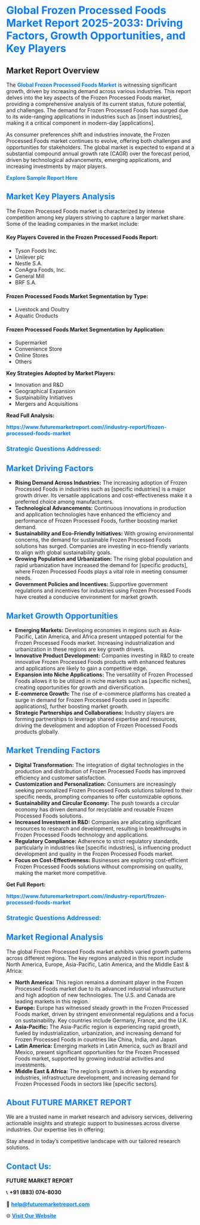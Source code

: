 <h1 style="color: #007BFF;">Global Frozen Processed Foods Market Report 2025-2033: Driving Factors, Growth Opportunities, and Key Players</h1>

<section id="overview">
<h2>Market Report Overview</h2>
<p>The <a href="https://www.futuremarketreport.com//industry-report/frozen-processed-foods-market" style="color: #007BFF; text-decoration: none;"><strong>Global Frozen Processed Foods Market</strong></a> is witnessing significant growth, driven by increasing demand across various industries. This report delves into the key aspects of the Frozen Processed Foods market, providing a comprehensive analysis of its current status, future potential, and challenges. The demand for Frozen Processed Foods has surged due to its wide-ranging applications in industries such as [insert industries], making it a critical component in modern-day [applications].</p>
<p>As consumer preferences shift and industries innovate, the Frozen Processed Foods market continues to evolve, offering both challenges and opportunities for stakeholders. The global market is expected to expand at a substantial compound annual growth rate (CAGR) over the forecast period, driven by technological advancements, emerging applications, and increasing investments by major players.</p>
</section>

<section id="overview">
<p><a href="https://www.futuremarketreport.com//request-sample/reportId=86931" style="color: #007BFF; text-decoration: none;"><strong>Explore Sample Report Here</strong></a></p>
</section>

<section id="key-players">
<h2 style="color: #007BFF;">Market Key Players Analysis</h2>
<p>The Frozen Processed Foods market is characterized by intense competition among key players striving to capture a larger market share. Some of the leading companies in the market include:</p>
<h4>Key Players Covered in the Frozen Processed Foods Report:</h4>
<ul><li>Tyson Foods Inc.</li><li>Unilever plc</li><li>Nestle S.A.</li><li>ConAgra Foods, Inc.</li><li>General Mill</li><li>BRF S.A.</li></ul>
<h4>Frozen Processed Foods Market Segmentation by Type:</h4>
<ul><li>Livestock and Ooultry</li><li>Aquatic Oroducts</li></ul>

<h4>Frozen Processed Foods Market Segmentation by Application:</h4>
<ul><li>Supermarket</li><li>Convenience Store</li><li>Online Stores</li><li>Others</li></ul>
<p><strong>Key Strategies Adopted by Market Players:</strong></p>
<ul>
<li>Innovation and R&D</li>
<li>Geographical Expansion</li>
<li>Sustainability Initiatives</li>
<li>Mergers and Acquisitions</li>
</ul>
</section>

<section>
<p><strong>Read Full Analysis: </strong></p><a href="https://www.futuremarketreport.com//industry-report/frozen-processed-foods-market" style="color: #007BFF; text-decoration: none;"><strong>https://www.futuremarketreport.com//industry-report/frozen-processed-foods-market</strong></a>
<h3 style="color: #007BFF;">Strategic Questions Addressed:</h3>
</section>

<section id="driving-factors">
<h2 style="color: #007BFF;">Market Driving Factors</h2>
<ul>
<li><strong>Rising Demand Across Industries:</strong> The increasing adoption of Frozen Processed Foods in industries such as [specific industries] is a major growth driver. Its versatile applications and cost-effectiveness make it a preferred choice among manufacturers.</li>
<li><strong>Technological Advancements:</strong> Continuous innovations in production and application technologies have enhanced the efficiency and performance of Frozen Processed Foods, further boosting market demand.</li>
<li><strong>Sustainability and Eco-Friendly Initiatives:</strong> With growing environmental concerns, the demand for sustainable Frozen Processed Foods solutions has surged. Companies are investing in eco-friendly variants to align with global sustainability goals.</li>
<li><strong>Growing Population and Urbanization:</strong> The rising global population and rapid urbanization have increased the demand for [specific products], where Frozen Processed Foods plays a vital role in meeting consumer needs.</li>
<li><strong>Government Policies and Incentives:</strong> Supportive government regulations and incentives for industries using Frozen Processed Foods have created a conducive environment for market growth.</li>
</ul>
</section>

<section id="growth-opportunities">
<h2 style="color: #007BFF;">Market Growth Opportunities</h2>
<ul>
<li><strong>Emerging Markets:</strong> Developing economies in regions such as Asia-Pacific, Latin America, and Africa present untapped potential for the Frozen Processed Foods market. Increasing industrialization and urbanization in these regions are key growth drivers.</li>
<li><strong>Innovative Product Development:</strong> Companies investing in R&D to create innovative Frozen Processed Foods products with enhanced features and applications are likely to gain a competitive edge.</li>
<li><strong>Expansion into Niche Applications:</strong> The versatility of Frozen Processed Foods allows it to be utilized in niche markets such as [specific niches], creating opportunities for growth and diversification.</li>
<li><strong>E-commerce Growth:</strong> The rise of e-commerce platforms has created a surge in demand for Frozen Processed Foods used in [specific applications], further boosting market growth.</li>
<li><strong>Strategic Partnerships and Collaborations:</strong> Industry players are forming partnerships to leverage shared expertise and resources, driving the development and adoption of Frozen Processed Foods products globally.</li>
</ul>
</section>

<section id="trending-factors">
<h2 style="color: #007BFF;">Market Trending Factors</h2>
<ul>
<li><strong>Digital Transformation:</strong> The integration of digital technologies in the production and distribution of Frozen Processed Foods has improved efficiency and customer satisfaction.</li>
<li><strong>Customization and Personalization:</strong> Consumers are increasingly seeking personalized Frozen Processed Foods solutions tailored to their specific needs, prompting companies to offer customizable options.</li>
<li><strong>Sustainability and Circular Economy:</strong> The push towards a circular economy has driven demand for recyclable and reusable Frozen Processed Foods solutions.</li>
<li><strong>Increased Investment in R&D:</strong> Companies are allocating significant resources to research and development, resulting in breakthroughs in Frozen Processed Foods technology and applications.</li>
<li><strong>Regulatory Compliance:</strong> Adherence to strict regulatory standards, particularly in industries like [specific industries], is influencing product development and quality in the Frozen Processed Foods market.</li>
<li><strong>Focus on Cost-Effectiveness:</strong> Businesses are exploring cost-efficient Frozen Processed Foods solutions without compromising on quality, making the market more competitive.</li>
</ul>
</section>

<section>
<p><strong>Get Full Report: </strong></p><a href="https://www.futuremarketreport.com//industry-report/frozen-processed-foods-market" style="color: #007BFF; text-decoration: none;"><strong>https://www.futuremarketreport.com//industry-report/frozen-processed-foods-market</strong></a>
<h3 style="color: #007BFF;">Strategic Questions Addressed:</h3>
</section>


<section id="regional-analysis">
<h2 style="color: #007BFF;">Market Regional Analysis</h2>
<p>The global Frozen Processed Foods market exhibits varied growth patterns across different regions. The key regions analyzed in this report include North America, Europe, Asia-Pacific, Latin America, and the Middle East & Africa:</p>
<ul>
<li><strong>North America:</strong> This region remains a dominant player in the Frozen Processed Foods market due to its advanced industrial infrastructure and high adoption of new technologies. The U.S. and Canada are leading markets in this region.</li>
<li><strong>Europe:</strong> Europe has witnessed steady growth in the Frozen Processed Foods market, driven by stringent environmental regulations and a focus on sustainability. Key countries include Germany, France, and the U.K.</li>
<li><strong>Asia-Pacific:</strong> The Asia-Pacific region is experiencing rapid growth, fueled by industrialization, urbanization, and increasing demand for Frozen Processed Foods in countries like China, India, and Japan.</li>
<li><strong>Latin America:</strong> Emerging markets in Latin America, such as Brazil and Mexico, present significant opportunities for the Frozen Processed Foods market, supported by growing industrial activities and investments.</li>
<li><strong>Middle East & Africa:</strong> The region’s growth is driven by expanding industries, infrastructure development, and increasing demand for Frozen Processed Foods in sectors like [specific sectors].</li>
</ul>
</section>

<footer>
<h2 style="color: #007BFF;">About FUTURE MARKET REPORT</h2>
<p>We are a trusted name in market research and advisory services, delivering actionable insights and strategic support to businesses across diverse industries. Our expertise lies in offering:</p>

<p>Stay ahead in today’s competitive landscape with our tailored research solutions.</p>

<h2 style="color: #007BFF;">Contact Us:</h2>
<p><strong>FUTURE MARKET REPORT</strong></p>
<p>📞 <strong>+91 (883) 074-8030</strong></p>
<p>📧 <strong><a href="mailto:help@futuremarketreport.com" style="color: #007BFF;">help@futuremarketreport.com</a></strong></p>
<p>🌐 <strong><a href="https://www.futuremarketreport.com/" style="color: #007BFF;">Visit Our Website</a></strong></p>
</footer>